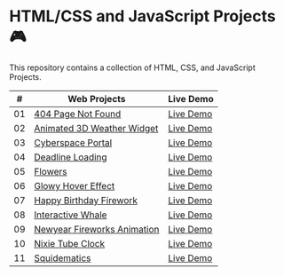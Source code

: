 # HTML/CSS and JavaScript Projects 🎮

This repository contains a collection of HTML, CSS, and JavaScript Projects.

|  #  | Web Projects                                                                                                        | Live Demo                                                                               |
| :-: | ------------------------------------------------------------------------------------------------------------------- | --------------------------------------------------------------------------------------- |
| 01  | [404 Page Not Found](https://github.com/codetap-org/web-projects/tree/main/01-404-Page-Not-Found)                   | [Live Demo](https://codetap-org.github.io/web-projects/01-404-Page-Not-Found/)          |
| 02  | [Animated 3D Weather Widget](https://github.com/codetap-org/web-projects/tree/main/02-Animated-3D-Weather-Widget)   | [Live Demo](https://codetap-org.github.io/web-projects/02-Animated-3D-Weather-Widget/)  |
| 03  | [Cyberspace Portal](https://github.com/codetap-org/web-projects/tree/main/03-Cyberspace-Portal)                     | [Live Demo](https://codetap-org.github.io/web-projects/03-Cyberspace-Portal/)           |
| 04  | [Deadline Loading](https://github.com/codetap-org/web-projects/tree/main/04-Deadline-Loading)                       | [Live Demo](https://codetap-org.github.io/web-projects/04-Deadline-Loading/)            |
| 05  | [Flowers](https://github.com/codetap-org/web-projects/tree/main/05-Flowers)                                         | [Live Demo](https://codetap-org.github.io/web-projects/05-Flowers/)                     |
| 06  | [Glowy Hover Effect](https://github.com/codetap-org/web-projects/tree/main/06-Glowy-Hover-Effect)                   | [Live Demo](https://codetap-org.github.io/web-projects/06-Glowy-Hover-Effect/)          |
| 07  | [Happy Birthday Firework](https://github.com/codetap-org/web-projects/tree/main/07-Happy-Birthday-Firework)         | [Live Demo](https://codetap-org.github.io/web-projects/07-Happy-Birthday-Firework/)     |
| 08  | [Interactive Whale](https://github.com/codetap-org/web-projects/tree/main/08-Interactive-Whale)                     | [Live Demo](https://codetap-org.github.io/web-projects/08-Interactive-Whale/)           |
| 09  | [Newyear Fireworks Animation](https://github.com/codetap-org/web-projects/tree/main/09-Newyear-Fireworks-Animation) | [Live Demo](https://codetap-org.github.io/web-projects/09-Newyear-Fireworks-Animation/) |
| 10  | [Nixie Tube Clock](https://github.com/codetap-org/web-projects/tree/main/10-Nixie-Tube-Clock)                       | [Live Demo](https://codetap-org.github.io/web-projects/10-Nixie-Tube-Clock/)            |
| 11  | [Squidematics](https://github.com/codetap-org/web-projects/tree/main/11-Squidematics)                               | [Live Demo](https://codetap-org.github.io/web-projects/11-Squidematics/)                |
